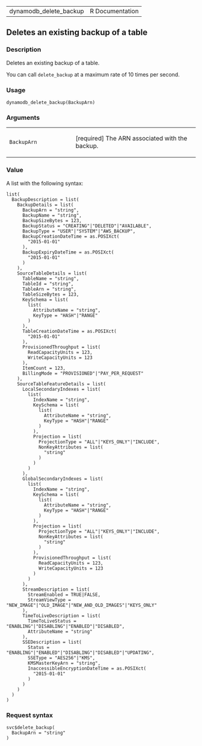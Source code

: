 <table style="width: 100%;">
<tbody>
<tr class="odd">
<td>dynamodb_delete_backup</td>
<td style="text-align: right;">R Documentation</td>
</tr>
</tbody>
</table>

## Deletes an existing backup of a table

### Description

Deletes an existing backup of a table.

You can call `delete_backup` at a maximum rate of 10 times per second.

### Usage

    dynamodb_delete_backup(BackupArn)

### Arguments

<table>
<colgroup>
<col style="width: 35%" />
<col style="width: 65%" />
</colgroup>
<tbody>
<tr class="odd">
<td><code id="dynamodb_delete_backup_:_BackupArn">BackupArn</code></td>
<td><p>[required] The ARN associated with the backup.</p></td>
</tr>
</tbody>
</table>

### Value

A list with the following syntax:

    list(
      BackupDescription = list(
        BackupDetails = list(
          BackupArn = "string",
          BackupName = "string",
          BackupSizeBytes = 123,
          BackupStatus = "CREATING"|"DELETED"|"AVAILABLE",
          BackupType = "USER"|"SYSTEM"|"AWS_BACKUP",
          BackupCreationDateTime = as.POSIXct(
            "2015-01-01"
          ),
          BackupExpiryDateTime = as.POSIXct(
            "2015-01-01"
          )
        ),
        SourceTableDetails = list(
          TableName = "string",
          TableId = "string",
          TableArn = "string",
          TableSizeBytes = 123,
          KeySchema = list(
            list(
              AttributeName = "string",
              KeyType = "HASH"|"RANGE"
            )
          ),
          TableCreationDateTime = as.POSIXct(
            "2015-01-01"
          ),
          ProvisionedThroughput = list(
            ReadCapacityUnits = 123,
            WriteCapacityUnits = 123
          ),
          ItemCount = 123,
          BillingMode = "PROVISIONED"|"PAY_PER_REQUEST"
        ),
        SourceTableFeatureDetails = list(
          LocalSecondaryIndexes = list(
            list(
              IndexName = "string",
              KeySchema = list(
                list(
                  AttributeName = "string",
                  KeyType = "HASH"|"RANGE"
                )
              ),
              Projection = list(
                ProjectionType = "ALL"|"KEYS_ONLY"|"INCLUDE",
                NonKeyAttributes = list(
                  "string"
                )
              )
            )
          ),
          GlobalSecondaryIndexes = list(
            list(
              IndexName = "string",
              KeySchema = list(
                list(
                  AttributeName = "string",
                  KeyType = "HASH"|"RANGE"
                )
              ),
              Projection = list(
                ProjectionType = "ALL"|"KEYS_ONLY"|"INCLUDE",
                NonKeyAttributes = list(
                  "string"
                )
              ),
              ProvisionedThroughput = list(
                ReadCapacityUnits = 123,
                WriteCapacityUnits = 123
              )
            )
          ),
          StreamDescription = list(
            StreamEnabled = TRUE|FALSE,
            StreamViewType = "NEW_IMAGE"|"OLD_IMAGE"|"NEW_AND_OLD_IMAGES"|"KEYS_ONLY"
          ),
          TimeToLiveDescription = list(
            TimeToLiveStatus = "ENABLING"|"DISABLING"|"ENABLED"|"DISABLED",
            AttributeName = "string"
          ),
          SSEDescription = list(
            Status = "ENABLING"|"ENABLED"|"DISABLING"|"DISABLED"|"UPDATING",
            SSEType = "AES256"|"KMS",
            KMSMasterKeyArn = "string",
            InaccessibleEncryptionDateTime = as.POSIXct(
              "2015-01-01"
            )
          )
        )
      )
    )

### Request syntax

    svc$delete_backup(
      BackupArn = "string"
    )
